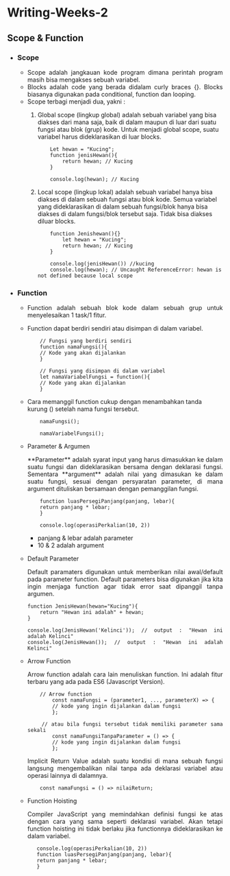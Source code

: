 # Writing-Weeks-2

## **Scope & Function**

- ### **Scope** 
  
  - <div align="justify"> Scope adalah jangkauan kode program dimana perintah program masih bisa mengakses sebuah variabel.
  - <div align="justify"> Blocks adalah code yang berada didalam curly braces {}. Blocks biasanya digunakan pada conditional, function dan looping. 
  - Scope terbagi menjadi dua, yakni : 
    1. Global scope (lingkup global) adalah sebuah variabel yang bisa diakses dari mana saja, baik di dalam maupun di luar dari suatu fungsi atau blok (grup) kode. Untuk menjadi global scope, suatu variabel harus dideklarasikan di luar blocks.
        ``` 
            Let hewan = "Kucing"; 
            function jenisHewan(){
                return hewan; // Kucing
            }

            console.log(hewan); // Kucing
        ```

    2. Local scope (lingkup lokal) adalah sebuah variabel hanya bisa diakses di dalam sebuah fungsi atau blok kode. Semua variabel yang dideklarasikan di dalam sebuah fungsi/blok hanya bisa diakses di dalam fungsi/blok tersebut saja. Tidak bisa diakses diluar blocks.  
        ```
            function Jenishewan(){}
                let hewan = "Kucing";
                return hewan; // Kucing
            }

            console.log(jenisHewan()) //kucing
            console.log(hewan); // Uncaught ReferenceError: hewan is not defined because local scope
        ```

- ### **Function**
  - <div align="justify"> Function adalah sebuah blok kode dalam sebuah grup untuk menyelesaikan 1 task/1 fitur. 
  - Function dapat berdiri sendiri atau disimpan di dalam variabel. 
    ```
        // Fungsi yang berdiri sendiri
        function namaFungsi(){
        // Kode yang akan dijalankan
        }

        // Fungsi yang disimpan di dalam variabel
        let namaVariabelFungsi = function(){
        // Kode yang akan dijalankan
        }    
    ```
   - Cara memanggil function cukup dengan menambahkan tanda kurung () setelah nama fungsi tersebut. 
        ```  
            namaFungsi();

            namaVariabelFungsi(); 
        ```
    - Parameter & Argumen
      <div align="justify"> **Parameter** adalah syarat input yang harus dimasukkan ke dalam suatu fungsi dan dideklarasikan bersama dengan deklarasi fungsi. Sementara **argument** adalah nilai yang dimasukan ke dalam suatu fungsi, sesuai dengan persyaratan parameter, di mana argument dituliskan bersamaan dengan pemanggilan fungsi.

        ```
            function luasPersegiPanjang(panjang, lebar){
            return panjang * lebar;
            }

            console.log(operasiPerkalian(10, 2)) 
        ```
        - panjang & lebar adalah parameter
        - 10 & 2 adalah argument
  
    - Default Parameter
        <div align="justify"> Default paramaters digunakan untuk memberikan nilai awal/default pada parameter function. Default parameters bisa digunakan jika kita ingin menjaga function agar tidak error saat dipanggil tanpa argumen. 

        ```
        function JenisHewan(hewan="Kucing"){
            return "Hewan ini adalah" + hewan;
        }

        console.log(JenisHewan('Kelinci')); // output : "Hewan ini adalah Kelinci"
        console.log(JenisHewan()); // output : "Hewan ini adalah Kelinci"
    - Arrow Function
        <div align="justify">Arrow function adalah cara lain menuliskan function. Ini adalah fitur terbaru yang ada pada ES6 (Javascript Version).

        ```
            // Arrow function
                const namaFungsi = (parameter1, ..., parameterX) => {
                // kode yang ingin dijalankan dalam fungsi
                };

            // atau bila fungsi tersebut tidak memiliki parameter sama sekali
                const namaFungsiTanpaParameter = () => {
                // kode yang ingin dijalankan dalam fungsi
                };
        ```
        <div align="justify"> Implicit Return Value adalah suatu kondisi di mana sebuah fungsi langsung mengembalikan nilai tanpa ada deklarasi variabel atau operasi lainnya di dalamnya.

        ```
            const namaFungsi = () => nilaiReturn;
        ```

    - Function Hoisting 
        <div align="justify"> Compiler JavaScript yang memindahkan definisi fungsi ke atas dengan cara yang sama seperti deklarasi variabel. Akan tetapi function hoisting ini tidak berlaku jika functionnya dideklarasikan ke dalam variabel. 
        
         ```
            console.log(operasiPerkalian(10, 2)) 
            function luasPersegiPanjang(panjang, lebar){
            return panjang * lebar;
            }
        ```
